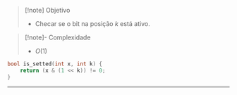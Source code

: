 > [!note] Objetivo
> - Checar se o bit na posição $k$ está ativo.

> [!note]- Complexidade
> - $O(1)$

```cpp
bool is_setted(int x, int k) {
    return (x & (1 << k)) != 0;
}
```

---